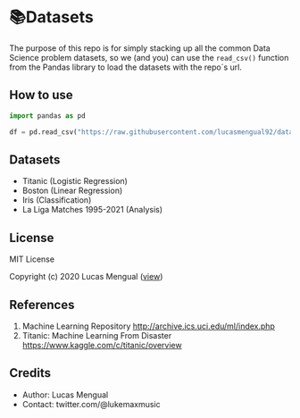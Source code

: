 # 📚Datasets

The purpose of this repo is for simply stacking up all the common Data Science problem datasets, so we (and you) can use the `read_csv()` function from the Pandas library to load the datasets with the repo´s url.

## How to use
```python
import pandas as pd

df = pd.read_csv("https://raw.githubusercontent.com/lucasmengual92/datasets/main/data/boston.csv")
```

## Datasets

- Titanic (Logistic Regression)
- Boston (Linear Regression)
- Iris (Classification)
- La Liga Matches 1995-2021 (Analysis)

## License

MIT License

Copyright (c) 2020 Lucas Mengual ([view](LICENSE))

## References

1. Machine Learning Repository http://archive.ics.uci.edu/ml/index.php
2. Titanic: Machine Learning From Disaster https://www.kaggle.com/c/titanic/overview


## Credits

- Author: Lucas Mengual
- Contact: twitter.com/@lukemaxmusic
